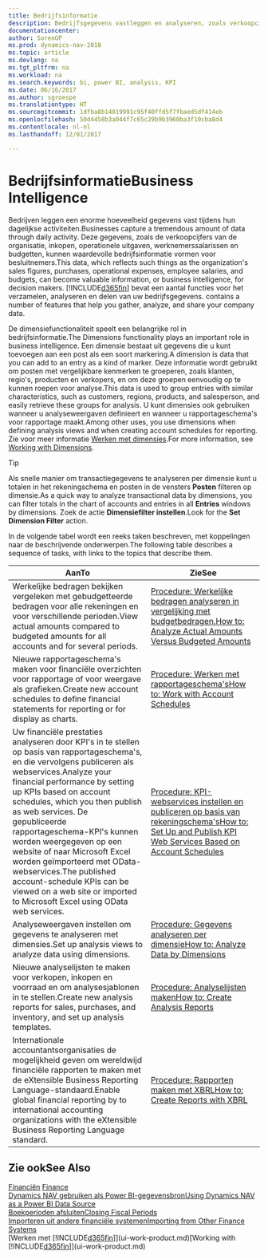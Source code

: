 ```yaml
---
title: Bedrijfsinformatie
description: Bedrijfsgegevens vastleggen en analyseren, zoals verkoopcijfers, inkopen, operationele uitgaven, werknemerssalarissen en budgetten, die waardevolle informatie kunnen zijn voor bedrijfsinformatie of besluitvorming.
documentationcenter: 
author: SorenGP
ms.prod: dynamics-nav-2018
ms.topic: article
ms.devlang: na
ms.tgt_pltfrm: na
ms.workload: na
ms.search.keywords: bi, power BI, analysis, KPI
ms.date: 06/16/2017
ms.author: sgroespe
ms.translationtype: HT
ms.sourcegitcommit: 1dfba8b14019991c95f40ffd5f7fbaed5df414eb
ms.openlocfilehash: 50d4458b3a044f7c65c29b9b3960ba3f10cba8d4
ms.contentlocale: nl-nl
ms.lasthandoff: 12/01/2017

---
```

# <a name="business-intelligence"></a><span data-ttu-id="3c6cf-103">Bedrijfsinformatie</span><span class="sxs-lookup"><span data-stu-id="3c6cf-103">Business Intelligence</span></span>
<span data-ttu-id="3c6cf-104">Bedrijven leggen een enorme hoeveelheid gegevens vast tijdens hun dagelijkse activiteiten.</span><span class="sxs-lookup"><span data-stu-id="3c6cf-104">Businesses capture a tremendous amount of data through daily activity.</span></span> <span data-ttu-id="3c6cf-105">Deze gegevens, zoals de verkoopcijfers van de organisatie, inkopen, operationele uitgaven, werknemerssalarissen en budgetten, kunnen waardevolle bedrijfsinformatie vormen voor besluitnemers.</span><span class="sxs-lookup"><span data-stu-id="3c6cf-105">This data, which reflects such things as the organization's sales figures, purchases, operational expenses, employee salaries, and budgets, can become valuable information, or business intelligence, for decision makers.</span></span> [!INCLUDE[d365fin](includes/d365fin_md.md)]<span data-ttu-id="3c6cf-106"> bevat een aantal functies voor het verzamelen, analyseren en delen van uw bedrijfsgegevens.</span><span class="sxs-lookup"><span data-stu-id="3c6cf-106"> contains a number of features that help you gather, analyze, and share your company data.</span></span>

<span data-ttu-id="3c6cf-107">De dimensiefunctionaliteit speelt een belangrijke rol in bedrijfsinformatie.</span><span class="sxs-lookup"><span data-stu-id="3c6cf-107">The Dimensions functionality plays an important role in business intelligence.</span></span> <span data-ttu-id="3c6cf-108">Een dimensie bestaat uit gegevens die u kunt toevoegen aan een post als een soort markering.</span><span class="sxs-lookup"><span data-stu-id="3c6cf-108">A dimension is data that you can add to an entry as a kind of marker.</span></span> <span data-ttu-id="3c6cf-109">Deze informatie wordt gebruikt om posten met vergelijkbare kenmerken te groeperen, zoals klanten, regio's, producten en verkopers, en om deze groepen eenvoudig op te kunnen roepen voor analyse.</span><span class="sxs-lookup"><span data-stu-id="3c6cf-109">This data is used to group entries with similar characteristics, such as customers, regions, products, and salesperson, and easily retrieve these groups for analysis.</span></span> <span data-ttu-id="3c6cf-110">U kunt dimensies ook gebruiken wanneer u analyseweergaven definieert en wanneer u rapportageschema's voor rapportage maakt.</span><span class="sxs-lookup"><span data-stu-id="3c6cf-110">Among other uses, you use dimensions  when defining analysis views and when creating account schedules for reporting.</span></span> <span data-ttu-id="3c6cf-111">Zie voor meer informatie [Werken met dimensies](finance-dimensions.md).</span><span class="sxs-lookup"><span data-stu-id="3c6cf-111">For more information, see [Working with Dimensions](finance-dimensions.md).</span></span>

> [!TIP]
> <span data-ttu-id="3c6cf-112">Als snelle manier om transactiegegevens te analyseren per dimensie kunt u totalen in het rekeningschema en posten in de vensters **Posten** filteren op dimensie.</span><span class="sxs-lookup"><span data-stu-id="3c6cf-112">As a quick way to analyze transactional data by dimensions, you can filter totals in the chart of accounts and entries in all **Entries** windows by dimensions.</span></span> <span data-ttu-id="3c6cf-113">Zoek de actie **Dimensiefilter instellen**.</span><span class="sxs-lookup"><span data-stu-id="3c6cf-113">Look for the **Set Dimension Filter** action.</span></span>  

<span data-ttu-id="3c6cf-114">In de volgende tabel wordt een reeks taken beschreven, met koppelingen naar de beschrijvende onderwerpen.</span><span class="sxs-lookup"><span data-stu-id="3c6cf-114">The following table describes a sequence of tasks, with links to the topics that describe them.</span></span>  

| <span data-ttu-id="3c6cf-115">Aan</span><span class="sxs-lookup"><span data-stu-id="3c6cf-115">To</span></span> | <span data-ttu-id="3c6cf-116">Zie</span><span class="sxs-lookup"><span data-stu-id="3c6cf-116">See</span></span> |
| --- | --- |
|<span data-ttu-id="3c6cf-117">Werkelijke bedragen bekijken vergeleken met gebudgetteerde bedragen voor alle rekeningen en voor verschillende perioden.</span><span class="sxs-lookup"><span data-stu-id="3c6cf-117">View actual amounts compared to budgeted amounts for all accounts and for several periods.</span></span>|[<span data-ttu-id="3c6cf-118">Procedure: Werkelijke bedragen analyseren in vergelijking met budgetbedragen.</span><span class="sxs-lookup"><span data-stu-id="3c6cf-118">How to: Analyze Actual Amounts Versus Budgeted Amounts</span></span>](bi-how-analyze-actual-versus-budget.md)|
|<span data-ttu-id="3c6cf-119">Nieuwe rapportageschema's maken voor financiële overzichten voor rapportage of voor weergave als grafieken.</span><span class="sxs-lookup"><span data-stu-id="3c6cf-119">Create new account schedules to define financial statements for reporting or for display as charts.</span></span>|[<span data-ttu-id="3c6cf-120">Procedure: Werken met rapportageschema's</span><span class="sxs-lookup"><span data-stu-id="3c6cf-120">How to: Work with Account Schedules</span></span>](bi-how-work-account-schedule.md)|
|<span data-ttu-id="3c6cf-121">Uw financiële prestaties analyseren door KPI's in te stellen op basis van rapportageschema's, en die vervolgens publiceren als webservices.</span><span class="sxs-lookup"><span data-stu-id="3c6cf-121">Analyze your financial performance by setting up KPIs based on account schedules, which you then publish as web services.</span></span> <span data-ttu-id="3c6cf-122">De gepubliceerde rapportageschema-KPI's kunnen worden weergegeven op een website of naar Microsoft Excel worden geïmporteerd met OData-webservices.</span><span class="sxs-lookup"><span data-stu-id="3c6cf-122">The published account-schedule KPIs can be viewed on a web site or imported to Microsoft Excel using OData web services.</span></span>|[<span data-ttu-id="3c6cf-123">Procedure: KPI-webservices instellen en publiceren op basis van rekeningschema's</span><span class="sxs-lookup"><span data-stu-id="3c6cf-123">How to: Set Up and Publish KPI Web Services Based on Account Schedules</span></span>](bi-how-to-set-up-and-publish-kpi-web-services-based-on-account-schedules.md)|
|<span data-ttu-id="3c6cf-124">Analyseweergaven instellen om gegevens te analyseren met dimensies.</span><span class="sxs-lookup"><span data-stu-id="3c6cf-124">Set up analysis views to analyze data using dimensions.</span></span>|[<span data-ttu-id="3c6cf-125">Procedure: Gegevens analyseren per dimensie</span><span class="sxs-lookup"><span data-stu-id="3c6cf-125">How to: Analyze Data by Dimensions</span></span>](bi-how-analyze-data-dimension.md)|
|<span data-ttu-id="3c6cf-126">Nieuwe analyselijsten te maken voor verkopen, inkopen en voorraad en om analysesjablonen in te stellen.</span><span class="sxs-lookup"><span data-stu-id="3c6cf-126">Create new analysis reports for sales, purchases, and inventory, and set up analysis templates.</span></span>|[<span data-ttu-id="3c6cf-127">Procedure: Analyselijsten maken</span><span class="sxs-lookup"><span data-stu-id="3c6cf-127">How to: Create Analysis Reports</span></span>](bi-how-create-analysis-views-reports.md)|
|<span data-ttu-id="3c6cf-128">Internationale accountantsorganisaties de mogelijkheid geven om wereldwijd financiële rapporten te maken met de eXtensible Business Reporting Language-standaard.</span><span class="sxs-lookup"><span data-stu-id="3c6cf-128">Enable global financial reporting by to international accounting organizations with the eXtensible Business Reporting Language standard.</span></span>|[<span data-ttu-id="3c6cf-129">Procedure: Rapporten maken met XBRL</span><span class="sxs-lookup"><span data-stu-id="3c6cf-129">How to: Create Reports with XBRL</span></span>](bi-create-reports-with-xbrl.md)|

## <a name="see-also"></a><span data-ttu-id="3c6cf-130">Zie ook</span><span class="sxs-lookup"><span data-stu-id="3c6cf-130">See Also</span></span>
<span data-ttu-id="3c6cf-131">[Financiën](finance.md)  </span><span class="sxs-lookup"><span data-stu-id="3c6cf-131">[Finance](finance.md)  </span></span>  
[<span data-ttu-id="3c6cf-132">Dynamics NAV gebruiken als Power BI-gegevensbron</span><span class="sxs-lookup"><span data-stu-id="3c6cf-132">Using Dynamics NAV as a Power BI Data Source</span></span>](across-how-use-financials-data-source-powerbi.md)  
[<span data-ttu-id="3c6cf-133">Boekperioden afsluiten</span><span class="sxs-lookup"><span data-stu-id="3c6cf-133">Closing Fiscal Periods</span></span>](year-close-years-periods.md)  
[<span data-ttu-id="3c6cf-134">Importeren uit andere financiële systemen</span><span class="sxs-lookup"><span data-stu-id="3c6cf-134">Importing from Other Finance Systems</span></span>](upload-data.md)  
<span data-ttu-id="3c6cf-135">[Werken met [!INCLUDE[d365fin](includes/d365fin_md.md)]](ui-work-product.md)</span><span class="sxs-lookup"><span data-stu-id="3c6cf-135">[Working with [!INCLUDE[d365fin](includes/d365fin_md.md)]](ui-work-product.md)</span></span>

